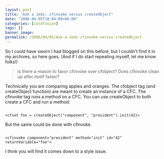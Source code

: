 ```yaml
---
layout: post
title: "Ask a Jedi: cfinvoke versus createObject"
date: "2006-04-05T18:04:00+06:00"
categories: [coldfusion]
tags: []
banner_image: 
permalink: /2006/04/05/Ask-a-Jedi-cfinvoke-versus-createObject
---
```


So I could have sworn I had blogged on this before, but I couldn't find it in my archives, so here goes. (And if I do start repeating myself, let me know folks!)

<blockquote>
Is there a reason to favor cfinvoke over cfobject? Does cfinvoke clean up after itself faster?
</blockquote>

Technically you are comparing apples and oranges. The cfobject tag (and createObject function) are meant to create an instance of a CFC. The cfinvoke tag runs a method on a CFC. You can use createObject to both create a CFC and run a method:

<code>
&lt;cfset foo = createObject("component", "president").init(42)&gt;
</code>

But the same could be done with cfinvoke. 

<code>
&lt;cfinvoke component="president" method="init" id="42" returnVariable="foo"&gt;
</code>

I think you will find it comes down to a style issue.
